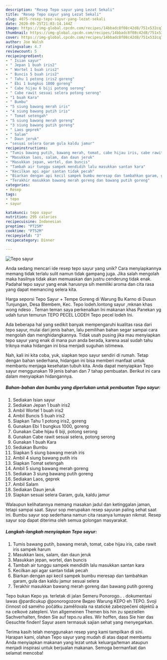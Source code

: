 ```yaml
---
description: "Resep Tepo sayur yang Lezat Sekali"
title: "Resep Tepo sayur yang Lezat Sekali"
slug: 4075-resep-tepo-sayur-yang-lezat-sekali
date: 2020-09-25T21:03:14.144Z
image: https://img-global.cpcdn.com/recipes/14bbadc8f08c42d8/751x532cq70/tepo-sayur-foto-resep-utama.jpg
thumbnail: https://img-global.cpcdn.com/recipes/14bbadc8f08c42d8/751x532cq70/tepo-sayur-foto-resep-utama.jpg
cover: https://img-global.cpcdn.com/recipes/14bbadc8f08c42d8/751x532cq70/tepo-sayur-foto-resep-utama.jpg
author: Joe Walsh
ratingvalue: 4.7
reviewcount: 5
recipeingredient:
- " Isian sayur"
- " Jepan 1 buah iris2"
- " Wortel 1 buah iris2"
- " Buncis 5 buah iris2"
- " Tahu 1 potong iris2 goreng"
- " Ebi 1 bungkus 1000 goreng"
- " Cabe hijau 6 biji potong serong"
- " Cabe rawit sesuai selera potong serong"
- "1 buah Kara"
- " Bumbu"
- "5 siung bawang merah iris"
- "4 siung bawang putih iris"
- " Tomat setengah"
- "5 siung bawang merah goreng"
- "3 siung bawang putih goreng"
- " Laos geprek"
- " Salam"
- " Daun jeruk"
- "sesuai selera Garam gula kaldu jamur"
recipeinstructions:
- "Tumis bawang putih, bawang merah, tomat, cabe hijau iris, cabe rawit iris sampek harum"
- "Masukkan laos, salam, dan daun jeruk"
- "Masukkan jepan, wortel, dan buncis"
- "Tambah air tunggu sampek mendidih lalu masukkan santan kara"
- "Kecilkan api agar santan tidak pecah"
- "Biarkan dengan api kecil sampek bumbu meresap dan tambahkan garam, gula dan kaldu jamur sesuai selera"
- "Terakhir masukkan bawang merah goreng dan bawang putih goreng"
categories:
- Resep
tags:
- tepo
- sayur

katakunci: tepo sayur 
nutrition: 295 calories
recipecuisine: Indonesian
preptime: "PT25M"
cooktime: "PT52M"
recipeyield: "3"
recipecategory: Dinner

---
```



![Tepo sayur](https://img-global.cpcdn.com/recipes/14bbadc8f08c42d8/751x532cq70/tepo-sayur-foto-resep-utama.jpg)

Anda sedang mencari ide resep tepo sayur yang unik? Cara menyiapkannya memang tidak terlalu sulit namun tidak gampang juga. Jika salah mengolah maka hasilnya tidak akan memuaskan dan justru cenderung tidak enak. Padahal tepo sayur yang enak harusnya sih memiliki aroma dan cita rasa yang dapat memancing selera kita.

Harga seporsi Tepo Sayur + Tempe Goreng di Warung Bu Karno di Dusun Tunjungan, Desa Blembem, Kec. Tepo lodeh.lontong sayur ,mknan khas wong ndeso . Teman teman saya perkenalkan Ini makanan khas Panekan yg udah turun temurun TEPO PECEL LODEH Tepo pecel lodeh Ini.

Ada beberapa hal yang sedikit banyak mempengaruhi kualitas rasa dari tepo sayur, mulai dari jenis bahan, lalu pemilihan bahan segar sampai cara mengolah dan menghidangkannya. Tidak usah pusing jika mau menyiapkan tepo sayur yang enak di mana pun anda berada, karena asal sudah tahu triknya maka hidangan ini bisa menjadi suguhan istimewa.


Nah, kali ini kita coba, yuk, siapkan tepo sayur sendiri di rumah. Tetap dengan bahan sederhana, hidangan ini bisa memberi manfaat untuk membantu menjaga kesehatan tubuh kita. Anda dapat menyiapkan Tepo sayur menggunakan 19 jenis bahan dan 7 tahap pembuatan. Berikut ini cara dalam menyiapkan hidangannya.

<!--inarticleads1-->

##### Bahan-bahan dan bumbu yang diperlukan untuk pembuatan Tepo sayur:

1. Sediakan  Isian sayur
1. Sediakan  Jepan 1 buah iris2
1. Ambil  Wortel 1 buah iris2
1. Ambil  Buncis 5 buah iris2
1. Siapkan  Tahu 1 potong iris2, goreng
1. Gunakan  Ebi 1 bungkus 1000, goreng
1. Gunakan  Cabe hijau 6 biji, potong serong
1. Gunakan  Cabe rawit sesuai selera, potong serong
1. Gunakan 1 buah Kara
1. Sediakan  Bumbu
1. Siapkan 5 siung bawang merah iris
1. Ambil 4 siung bawang putih iris
1. Siapkan  Tomat setengah
1. Ambil 5 siung bawang merah goreng
1. Sediakan 3 siung bawang putih goreng
1. Sediakan  Laos, geprek
1. Ambil  Salam
1. Sediakan  Daun jeruk
1. Siapkan sesuai selera Garam, gula, kaldu jamur


Walaupun kelihatannya memang masakan jadul dan ketinggalan jaman, tetapi sampai saat. Sayur sop merupakan resep sayuran paling sehat saat ini. Bumbu sayur sop sederhana namun cita rasanya lumayan nikmat. Resep sayur sop dapat diterima oleh semua golongan masyarakat. 

<!--inarticleads2-->

##### Langkah-langkah menyiapkan Tepo sayur:

1. Tumis bawang putih, bawang merah, tomat, cabe hijau iris, cabe rawit iris sampek harum
1. Masukkan laos, salam, dan daun jeruk
1. Masukkan jepan, wortel, dan buncis
1. Tambah air tunggu sampek mendidih lalu masukkan santan kara
1. Kecilkan api agar santan tidak pecah
1. Biarkan dengan api kecil sampek bumbu meresap dan tambahkan garam, gula dan kaldu jamur sesuai selera
1. Terakhir masukkan bawang merah goreng dan bawang putih goreng


Tepo bukan Kepo ya. terletak di jalan Semeru Ponorogo.. . dokumentasi lawas @pardicukup @ponorogozone Видео Warung KEPO eh TEPO. Svoji činnost od samého počátku zaměřovala na statické zabezpečení objektů a na celkové zateplení. Von allgemeinen Themen bis hin zu speziellen Sachverhalten, finden Sie auf tepo.ru alles. Wir hoffen, dass Sie hier das Gesuchte finden! Sayur asem termasuk sajian sehat yang menyegarkan. 

Terima kasih telah menggunakan resep yang kami tampilkan di sini. Harapan kami, olahan Tepo sayur yang mudah di atas dapat membantu Anda menyiapkan makanan yang lezat untuk keluarga/teman ataupun menjadi inspirasi untuk berjualan makanan. Semoga bermanfaat dan selamat mencoba!
